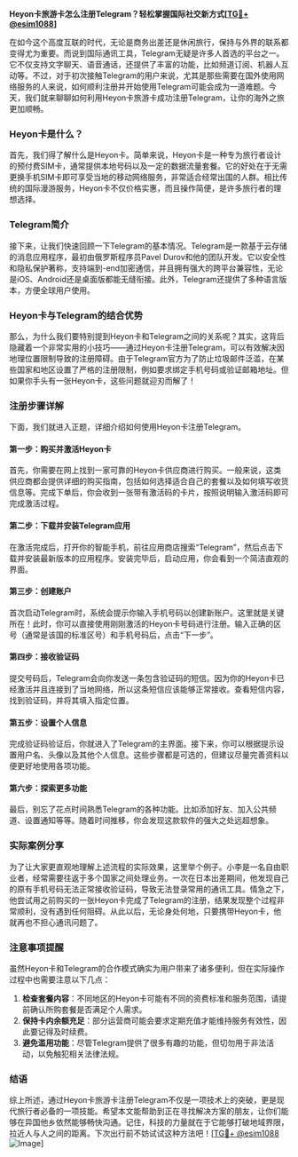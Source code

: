 **Heyon卡旅游卡怎么注册Telegram？轻松掌握国际社交新方式[[TG💪+ @esim1088](https://t.me/s/esim1088)]**

在如今这个高度互联的时代，无论是商务出差还是休闲旅行，保持与外界的联系都变得尤为重要。而说到国际通讯工具，Telegram无疑是许多人首选的平台之一。它不仅支持文字聊天、语音通话，还提供了丰富的功能，比如频道订阅、机器人互动等。不过，对于初次接触Telegram的用户来说，尤其是那些需要在国外使用网络服务的人来说，如何顺利注册并开始使用Telegram可能会成为一道难题。今天，我们就来聊聊如何利用Heyon卡旅游卡成功注册Telegram，让你的海外之旅更加顺畅。

### Heyon卡是什么？

首先，我们得了解什么是Heyon卡。简单来说，Heyon卡是一种专为旅行者设计的预付费SIM卡，通常提供本地号码以及一定的数据流量套餐。它的好处在于无需更换手机SIM卡即可享受当地的移动网络服务，非常适合经常出国的人群。相比传统的国际漫游服务，Heyon卡不仅价格实惠，而且操作简便，是许多旅行者的理想选择。

### Telegram简介

接下来，让我们快速回顾一下Telegram的基本情况。Telegram是一款基于云存储的消息应用程序，最初由俄罗斯程序员Pavel Durov和他的团队开发。它以安全性和隐私保护著称，支持端到-end加密通信，并且拥有强大的跨平台兼容性，无论是iOS、Android还是桌面版都能无缝衔接。此外，Telegram还提供了多种语言版本，方便全球用户使用。

### Heyon卡与Telegram的结合优势

那么，为什么我们要特别提到Heyon卡和Telegram之间的关系呢？其实，这背后隐藏着一个非常实用的小技巧——通过Heyon卡注册Telegram，可以有效解决因地理位置限制导致的注册障碍。由于Telegram官方为了防止垃圾邮件泛滥，在某些国家和地区设置了严格的注册限制，例如要求绑定手机号码或验证邮箱地址。但如果你手头有一张Heyon卡，这些问题就迎刃而解了！

### 注册步骤详解

下面，我们就进入正题，详细介绍如何使用Heyon卡注册Telegram。

#### 第一步：购买并激活Heyon卡

首先，你需要在网上找到一家可靠的Heyon卡供应商进行购买。一般来说，这类供应商都会提供详细的购买指南，包括如何选择适合自己的套餐以及如何填写收货信息等。完成下单后，你会收到一张带有激活码的卡片，按照说明输入激活码即可完成激活过程。

#### 第二步：下载并安装Telegram应用

在激活完成后，打开你的智能手机，前往应用商店搜索“Telegram”，然后点击下载并安装最新版本的应用程序。安装完毕后，启动应用，你会看到一个简洁直观的界面。

#### 第三步：创建账户

首次启动Telegram时，系统会提示你输入手机号码以创建新账户。这里就是关键所在！此时，你可以直接使用刚刚激活的Heyon卡号码进行注册。输入正确的区号（通常是该国的标准区号）和手机号码后，点击“下一步”。

#### 第四步：接收验证码

提交号码后，Telegram会向你发送一条包含验证码的短信。因为你的Heyon卡已经激活并且连接到了当地网络，所以这条短信应该能够正常接收。查看短信内容，找到验证码，并将其填入指定位置。

#### 第五步：设置个人信息

完成验证码验证后，你就进入了Telegram的主界面。接下来，你可以根据提示设置用户名、头像以及其他个人信息。这些步骤都是可选的，但建议尽量完善资料以便更好地使用各项功能。

#### 第六步：探索更多功能

最后，别忘了花点时间熟悉Telegram的各种功能。比如添加好友、加入公共频道、设置通知等等。随着时间推移，你会发现这款软件的强大之处远超想象。

### 实际案例分享

为了让大家更直观地理解上述流程的实际效果，这里举个例子。小李是一名自由职业者，经常需要往返于多个国家之间处理业务。一次在日本出差期间，他发现自己的原有手机号码无法正常接收验证码，导致无法登录常用的通讯工具。情急之下，他尝试用之前购买的一张Heyon卡完成了Telegram的注册，结果发现整个过程非常顺利，没有遇到任何阻碍。从此以后，无论身处何地，只要携带Heyon卡，他就再也不担心通讯问题了。

### 注意事项提醒

虽然Heyon卡和Telegram的合作模式确实为用户带来了诸多便利，但在实际操作过程中也需要注意以下几点：

1. **检查套餐内容**：不同地区的Heyon卡可能有不同的资费标准和服务范围，请提前确认所购套餐是否满足个人需求。
2. **保持卡内余额充足**：部分运营商可能会要求定期充值才能维持服务有效性，因此要记得及时续费。
3. **避免滥用功能**：尽管Telegram提供了很多有趣的功能，但切勿用于非法活动，以免触犯相关法律法规。

### 结语

综上所述，通过Heyon卡旅游卡注册Telegram不仅是一项技术上的突破，更是现代旅行者必备的一项技能。希望本文能帮助到正在寻找解决方案的朋友，让你们能够在异国他乡依然能够畅快沟通。记住，科技的力量就在于它能够打破地域界限，拉近人与人之间的距离。下次出行前不妨试试这种方法吧！[[TG💪+ @esim1088](https://t.me/s/esim1088) ![Image](https://i.postimg.cc/4NQfJmqS/Snipaste-2025-05-13-00-14-12.png)]